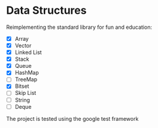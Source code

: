 # Data Structures

Reimplementing the standard library for fun and education:

- [x] Array
- [x] Vector
- [x] Linked List
- [x] Stack
- [x] Queue
- [x] HashMap
- [ ] TreeMap
- [x] Bitset
- [ ] Skip List
- [ ] String
- [ ] Deque

The project is tested using the google test framework
